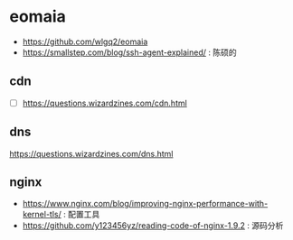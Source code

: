 # eomaia
- https://github.com/wlgq2/eomaia
- https://smallstep.com/blog/ssh-agent-explained/ : 陈硕的

## cdn
- [ ] https://questions.wizardzines.com/cdn.html

## dns
https://questions.wizardzines.com/dns.html

## nginx
- https://www.nginx.com/blog/improving-nginx-performance-with-kernel-tls/ : 配置工具
- https://github.com/y123456yz/reading-code-of-nginx-1.9.2 : 源码分析
